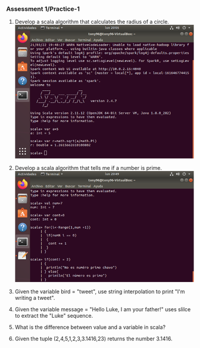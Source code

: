 ### Assessment 1/Practice-1
1. Develop a scala algorithm that calculates the radius of a circle.
![one image](https://github.com/rulom24/DatosMasivos/blob/Unit-1/Captura%20de%20pantalla%20de%202021-03-22%2020-05-49.png)

2. Develop a scala algorithm that tells me if a number is prime.
![two image](https://github.com/rulom24/DatosMasivos/blob/Unit-1/Captura%20de%20pantalla%20de%202021-03-22%2020-49-01.png)

3. Given the variable bird = "tweet", use string interpolation to
print "I'm writing a tweet".

4. Given the variable message = "Hello Luke, I am your father!" uses slilce to extract the
"Luke" sequence.

5. What is the difference between value and a variable in scala?

6. Given the tuple (2,4,5,1,2,3,3.1416,23) returns the number 3.1416.
